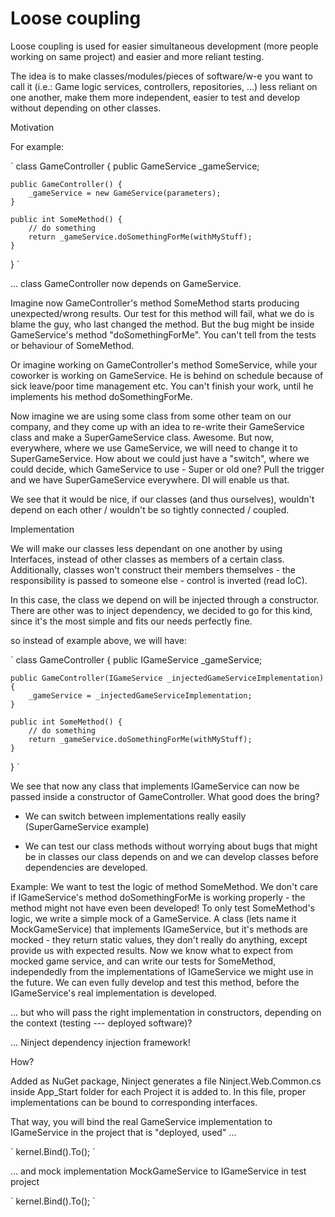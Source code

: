 # Loose coupling

Loose coupling is used for easier simultaneous development (more people working on same project) and easier and more reliant testing.

The idea is to make classes/modules/pieces of software/w-e you want to call it (i.e.: Game logic services, controllers, repositories, ...) less reliant on one another, make them more independent, easier to test and develop without depending on other classes.

Motivation

For example:

´
class GameController {
    public GameService _gameService;

    public GameController() {
        _gameService = new GameService(parameters);
    }

    public int SomeMethod() {
        // do something
        return _gameService.doSomethingForMe(withMyStuff);
    }
}
´

... class GameController now depends on GameService.

Imagine now GameController's method SomeMethod starts producing unexpected/wrong results. Our test for this method will fail, what we do is blame the guy, who last changed the method. But the bug might be inside GameService's method "doSomethingForMe". You can't tell from the tests or behaviour of SomeMethod.

Or imagine working on GameController's method SomeService, while your coworker is working on GameService. He is behind on schedule because of sick leave/poor time management etc. You can't finish your work, until he implements his method doSomethingForMe.

Now imagine we are using some class from some other team on our company, and they come up with an idea to re-write their GameService class and make a SuperGameService class. Awesome. But now, everywhere, where we use GameService, we will need to change it to SuperGameService. How about we could just have a "switch", where we could decide, which GameService to use - Super or old one? Pull the trigger and we have SuperGameService everywhere. DI will enable us that.

We see that it would be nice, if our classes (and thus ourselves), wouldn't depend on each other / wouldn't be so tightly connected / coupled.

Implementation

We will make our classes less dependant on one another by using Interfaces, instead of other classes as members of a certain class. Additionally, classes won't construct their members themselves - the responsibility is passed to someone else - control is inverted (read IoC).

In this case, the class we depend on will be injected through a constructor. There are other was to inject dependency, we decided to go for this kind, since it's the most simple and fits our needs perfectly fine.

so instead of example above, we will have:

´
class GameController {
    public IGameService _gameService;

    public GameController(IGameService _injectedGameServiceImplementation) {
        _gameService = _injectedGameServiceImplementation;
    }

    public int SomeMethod() {
        // do something
        return _gameService.doSomethingForMe(withMyStuff);
    }
}
´

We see that now any class that implements IGameService can now be passed inside a constructor of GameController. What good does the bring?

* We can switch between implementations really easily (SuperGameService example)

* We can test our class methods without worrying about bugs that might be in classes our class depends on and we can develop classes before dependencies are developed.

Example: We want to test the logic of method SomeMethod. We don't care if IGameService's method doSomethingForMe is working properly - the method might not have even been developed!
To only test SomeMethod's logic, we write a simple mock of a GameService. A class (lets name it MockGameService) that implements IGameService, but it's methods are mocked - they return static values, they don't really do anything, except provide us with expected results.
Now we know what to expect from mocked game service, and can write our tests for SomeMethod, independedly from the implementations of IGameService we might use in the future. We can even fully develop and test this method, before the IGameService's real implementation is developed.

... but who will pass the right implementation in constructors, depending on the context (testing --- deployed software)?

... Ninject dependency injection framework!

How?

Added as NuGet package, Ninject generates a file Ninject.Web.Common.cs inside App_Start folder for each Project it is added to. In this file, proper implementations can be bound to corresponding interfaces.

That way, you will bind the real GameService implementation to IGameService in the project that is "deployed, used" ...

´
kernel.Bind<IBoardService>().To<BoardService>();
´

... and mock implementation MockGameService to IGameService in test project

´
kernel.Bind<IBoardService>().To<MockBoardService>();
´
